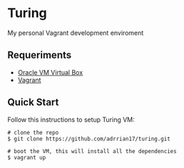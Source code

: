 # Turing

My personal Vagrant development enviroment 

## Requeriments
- [Oracle VM Virtual Box](https://www.virtualbox.org/)
- [Vagrant](http://www.vagrantup.com/)

## Quick Start 
Follow this instructions to setup Turing VM:

```
# clone the repo
$ git clone https://github.com/adrrian17/turing.git 

# boot the VM, this will install all the dependencies
$ vagrant up 
```